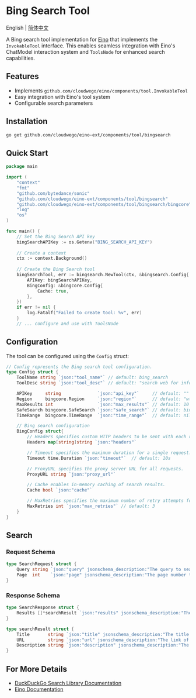# Bing Search Tool

English | [简体中文](README_zh.md)

A Bing search tool implementation for [Eino](https://github.com/cloudwego/eino) that implements the `InvokableTool` interface. This enables seamless integration with Eino's ChatModel interaction system and `ToolsNode` for enhanced search capabilities.

## Features

- Implements `github.com/cloudwego/eino/components/tool.InvokableTool`
- Easy integration with Eino's tool system
- Configurable search parameters

## Installation

```bash
go get github.com/cloudwego/eino-ext/components/tool/bingsearch
```

## Quick Start

```go
package main

import (
	"context"
	"fmt"
	"github.com/bytedance/sonic"
	"github.com/cloudwego/eino-ext/components/tool/bingsearch"
	"github.com/cloudwego/eino-ext/components/tool/bingsearch/bingcore"
	"log"
	"os"
)

func main() {
	// Set the Bing Search API key
	bingSearchAPIKey := os.Getenv("BING_SEARCH_API_KEY")
	
	// Create a context
	ctx := context.Background()
	
	// Create the Bing Search tool
	bingSearchTool, err := bingsearch.NewTool(ctx, &bingsearch.Config{
		APIKey: bingSearchAPIKey,
		BingConfig: &bingcore.Config{
			Cache: true,
		},
	})
	if err != nil {
		log.Fatalf("Failed to create tool: %v", err)
	}
	// ... configure and use with ToolsNode
```

## Configuration

The tool can be configured using the `Config` struct:

```go
// Config represents the Bing search tool configuration.
type Config struct {
    ToolName string `json:"tool_name"` // default: bing_search
    ToolDesc string `json:"tool_desc"` // default: "search web for information by bing"

    APIKey     string              `json:"api_key"`     // default: ""
    Region     bingcore.Region     `json:"region"`      // default: "wt-wt"
    MaxResults int                 `json:"max_results"` // default: 10
    SafeSearch bingcore.SafeSearch `json:"safe_search"` // default: bingcore.SafeSearchModerate
    TimeRange  bingcore.TimeRange  `json:"time_range"`  // default: nil

    // Bing search configuration
    BingConfig struct{
        // Headers specifies custom HTTP headers to be sent with each request.
        Headers map[string]string `json:"headers"`

        // Timeout specifies the maximum duration for a single request.
        Timeout time.Duration `json:"timeout"`  // default: 10s

        // ProxyURL specifies the proxy server URL for all requests.
        ProxyURL string `json:"proxy_url"`

        // Cache enables in-memory caching of search results.
        Cache bool `json:"cache"`

        // MaxRetries specifies the maximum number of retry attempts for failed requests.
        MaxRetries int `json:"max_retries"` // default: 3
    }
}
```

## Search

### Request Schema
```go
type SearchRequest struct {
    Query string `json:"query" jsonschema_description:"The query to search the web for"`
    Page  int    `json:"page" jsonschema_description:"The page number to search for, default: 1"`
}
```

### Response Schema
```go
type SearchResponse struct {
    Results []*searchResult `json:"results" jsonschema_description:"The results of the search"`
}

type searchResult struct {
    Title       string `json:"title" jsonschema_description:"The title of the search result"`
    URL         string `json:"url" jsonschema_description:"The link of the search result"`
    Description string `json:"description" jsonschema_description:"The description of the search result"`
}
```

## For More Details

- [DuckDuckGo Search Library Documentation](ddgsearch/README.md)
- [Eino Documentation](https://github.com/cloudwego/eino)
